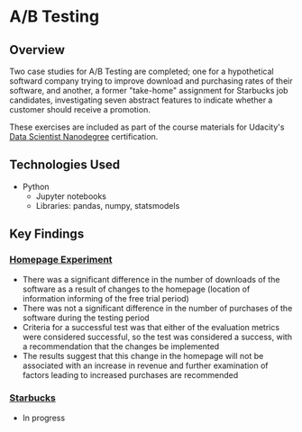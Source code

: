 # A/B Testing
## Overview
Two case studies for A/B Testing are completed; one for a hypothetical softward company trying to improve download and purchasing rates of their software, and another, a former "take-home" assignment for Starbucks job candidates, investigating seven abstract features to indicate whether a customer should receive a promotion.

These exercises are included as part of the course materials for Udacity's [Data Scientist Nanodegree](https://www.udacity.com/course/data-scientist-nanodegree--nd025) certification.

## Technologies Used
- Python
  - Jupyter notebooks
  - Libraries: pandas, numpy, statsmodels

## Key Findings
### [Homepage Experiment](https://github.com/rebeccaebarnes/A-B-Testing/blob/master/homepage_experiment.ipynb)
- There was a significant difference in the number of downloads of the software as a result of changes to the homepage (location of information informing of the free trial period)
- There was not a significant difference in the number of purchases of the software during the testing period
- Criteria for a successful test was that either of the evaluation metrics were considered successful, so the test was considered a success, with a recommendation that the changes be implemented
- The results suggest that this change in the homepage will not be associated with an increase in revenue and further examination of factors leading to increased purchases are recommended

### [Starbucks](https://github.com/rebeccaebarnes/A-B-Testing/blob/master/starbucks.ipynb)
- In progress
